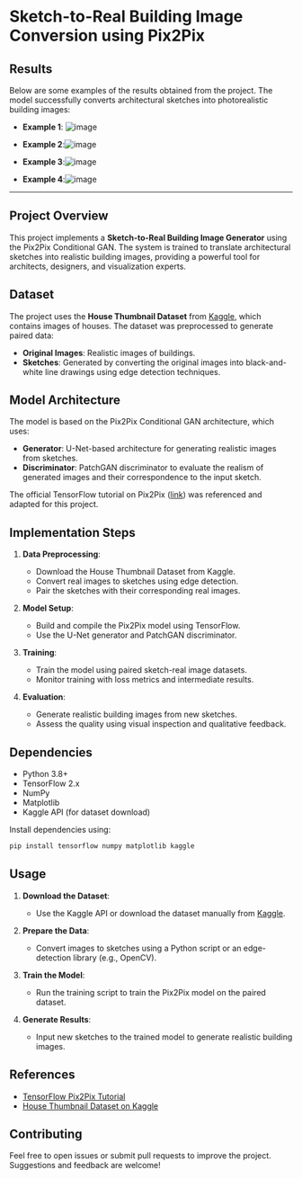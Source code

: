 # Sketch-to-Real Building Image Conversion using Pix2Pix

## Results
Below are some examples of the results obtained from the project. The model successfully converts architectural sketches into photorealistic building images:
- **Example 1**: ![image](https://github.com/user-attachments/assets/d09de296-1fc8-41f2-96f6-579abd6876e2)

- **Example 2**:![image](https://github.com/user-attachments/assets/d098f487-4e22-4f9d-8e85-b20fe127e0a0)

- **Example 3**:![image](https://github.com/user-attachments/assets/9d805a6d-c326-4c4a-8d71-5b4df769c723)

- **Example 4**:![image](https://github.com/user-attachments/assets/d059d645-ed09-403c-a77e-61ec3f85de2a)

---

## Project Overview
This project implements a **Sketch-to-Real Building Image Generator** using the Pix2Pix Conditional GAN. The system is trained to translate architectural sketches into realistic building images, providing a powerful tool for architects, designers, and visualization experts.

## Dataset
The project uses the **House Thumbnail Dataset** from [Kaggle](https://www.kaggle.com/](https://www.kaggle.com/datasets/ramiromep/house-thumbnail)), which contains images of houses. The dataset was preprocessed to generate paired data:
- **Original Images**: Realistic images of buildings.
- **Sketches**: Generated by converting the original images into black-and-white line drawings using edge detection techniques.

## Model Architecture
The model is based on the Pix2Pix Conditional GAN architecture, which uses:
- **Generator**: U-Net-based architecture for generating realistic images from sketches.
- **Discriminator**: PatchGAN discriminator to evaluate the realism of generated images and their correspondence to the input sketch.

The official TensorFlow tutorial on Pix2Pix ([link](https://www.tensorflow.org/tutorials/generative/pix2pix)) was referenced and adapted for this project.

## Implementation Steps
1. **Data Preprocessing**:
   - Download the House Thumbnail Dataset from Kaggle.
   - Convert real images to sketches using edge detection.
   - Pair the sketches with their corresponding real images.

2. **Model Setup**:
   - Build and compile the Pix2Pix model using TensorFlow.
   - Use the U-Net generator and PatchGAN discriminator.

3. **Training**:
   - Train the model using paired sketch-real image datasets.
   - Monitor training with loss metrics and intermediate results.

4. **Evaluation**:
   - Generate realistic building images from new sketches.
   - Assess the quality using visual inspection and qualitative feedback.

## Dependencies
- Python 3.8+
- TensorFlow 2.x
- NumPy
- Matplotlib
- Kaggle API (for dataset download)

Install dependencies using:
```bash
pip install tensorflow numpy matplotlib kaggle
```

## Usage
1. **Download the Dataset**:
   - Use the Kaggle API or download the dataset manually from [Kaggle]([https://www.kaggle.com/](https://www.kaggle.com/datasets/ramiromep/house-thumbnail)).

2. **Prepare the Data**:
   - Convert images to sketches using a Python script or an edge-detection library (e.g., OpenCV).

3. **Train the Model**:
   - Run the training script to train the Pix2Pix model on the paired dataset.

4. **Generate Results**:
   - Input new sketches to the trained model to generate realistic building images.

## References
- [TensorFlow Pix2Pix Tutorial](https://www.tensorflow.org/tutorials/generative/pix2pix)
- [House Thumbnail Dataset on Kaggle](https://www.kaggle.com/)

## Contributing
Feel free to open issues or submit pull requests to improve the project. Suggestions and feedback are welcome!
